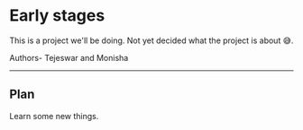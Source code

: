 # Early stages

This is a project we'll be doing.
Not yet decided what the project is about 😅.

Authors- Tejeswar and Monisha

---

## Plan

Learn some new things.

